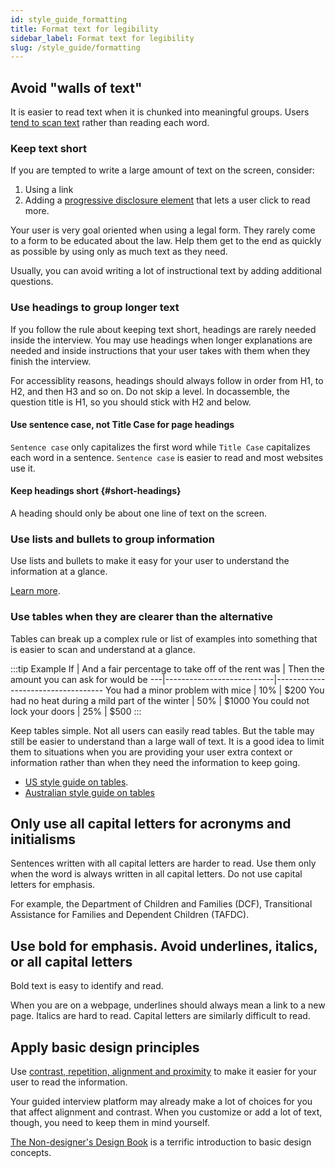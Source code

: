 ```yaml
---
id: style_guide_formatting
title: Format text for legibility
sidebar_label: Format text for legibility
slug: /style_guide/formatting
---
```


## Avoid "walls of text"

It is easier to read text when it is chunked into meaningful groups.
Users [tend to scan text](https://www.nngroup.com/articles/f-shaped-pattern-reading-web-content/) rather than reading each word.

### Keep text short

If you are tempted to write a large amount of text on the screen, consider:

1. Using a link
1. Adding a [progressive disclosure
element](coding_style/yaml_interface.md) that lets a user click to read more.

Your user is very goal oriented when using a legal form. They rarely come to
a form to be educated about the law. Help them get to the end as quickly
as possible by using only as much text as they need.

Usually, you can avoid writing a lot of instructional text by adding additional questions.

### Use headings to group longer text

If you follow the rule about keeping text short, headings are rarely needed
inside the interview. You may
use headings when longer explanations are needed and inside instructions
that your user takes with them when they finish the interview.

For accessiblity reasons, headings should always follow in order from H1, to H2,
and then H3 and so on. Do not skip a level. In docassemble, the question title
is H1, so you should stick with H2 and below.

#### Use sentence case, not Title Case for page headings

`Sentence case` only capitalizes the first word while `Title Case` capitalizes
each word in a sentence. `Sentence case` is easier to read and most websites use
it.

#### Keep headings short {#short-headings}
A heading should only be about one line of text on the screen.

### Use lists and bullets to group information

Use lists and bullets to make it easy for your user to understand the information
at a glance.

[Learn more](https://www.plainlanguage.gov/guidelines/organize/use-lists/).

### Use tables when they are clearer than the alternative

Tables can break up a complex rule or list of examples into something that is easier
to scan and understand at a glance.

:::tip Example
  If | And a fair percentage to take off of the rent was | Then the amount you can ask for would be
  ---|---------------------------|-----------------------------------
  You had a minor problem with mice | 10% | $200
  You had no heat during a mild part of the winter | 50% | $1000
  You could not lock your doors | 25% | $500
:::

Keep tables simple. Not all users
can easily read tables. But the table may still be easier to understand than a large wall of text.
It is a good idea to limit them to situations when you are providing your user
extra context or information rather than when they need the information to
keep going.

* [US style guide on tables](https://www.plainlanguage.gov/guidelines/design/use-tables-to-make-complex-material-easier-to-understand/).
* [Australian style guide on tables](https://www.stylemanual.gov.au/structuring-content/tables)


## Only use all capital letters for acronyms and initialisms

Sentences written with all capital letters are harder to read. Use them
only when the word is always written in all capital letters. Do not use
capital letters for emphasis.

For example, the Department of Children and Families (DCF), Transitional
Assistance for Families and Dependent Children (TAFDC).

## Use bold for emphasis. Avoid underlines, italics, or all capital letters

Bold text is easy to identify and read.

When you are on a webpage, underlines should always mean a link to a new page.
Italics are hard to read. Capital letters are similarly difficult to read.

## Apply basic design principles

Use [contrast, repetition, alignment and proximity](https://vwo.com/blog/crap-design-principles/) 
to make it easier for your user to read the information.

Your guided interview platform may already make a lot of choices for you that affect alignment
and contrast. When you customize or add a lot of text, though, you need to keep them in mind yourself.

[The Non-designer's Design Book](https://www.amazon.com/Non-Designers-Design-Book-4th/dp/0133966151/) is
a terrific introduction to basic design concepts.